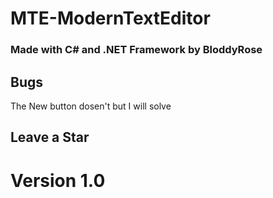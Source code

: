 # MTE-ModernTextEditor

### Made with C# and .NET Framework by BloddyRose



## Bugs

The New button dosen't  but I will solve




## Leave a Star 



# Version 1.0
